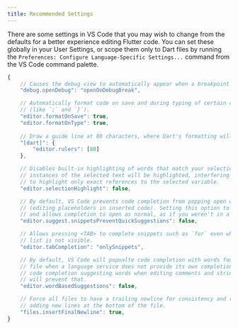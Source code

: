 ```yaml
---
title: Recommended Settings
---
```


There are some settings in VS Code that you may wish to change from the defaults for a better experience editing Flutter code. You can set these globally in your User Settings, or scope them only to Dart files by running the `Preferences: Configure Language-Specific Settings...` command from the VS Code command palette.

```js
{
	// Causes the debug view to automatically appear when a breakpoint is hit.
	"debug.openDebug": "openOnDebugBreak",

	// Automatically format code on save and during typing of certain characters
	// (like `;` and `}`).
	"editor.formatOnSave": true,
	"editor.formatOnType": true,
	
	// Draw a guide line at 80 characters, where Dart's formatting will wrap code.
	"[dart]": {
		"editor.rulers": [80]
	},

	// Disables built-in highlighting of words that match your selection. Without this, all
	// instances of the selected text will be highlighted, interfering with Dart's ability
	// to highlight only exact references to the selected variable.
	"editor.selectionHighlight": false,

	// By default, VS Code prevents code completion from popping open when in "snippet mode"
	// (editing placeholders in inserted code). Setting this option to `false` stops that
	// and allows completion to open as normal, as if you weren't in a snippet placeholder.
	"editor.suggest.snippetsPreventQuickSuggestions": false,

	// Allows pressing <TAB> to complete snippets such as `for` even when the completion
	// list is not visible.
	"editor.tabCompletion": "onlySnippets",

	// By default, VS Code will popualte code completion with words found in the current
	// file when a language service does not provide its own completions. This results in
	// code completion suggesting words when editing comments and strings. This setting
	// will prevent that.
	"editor.wordBasedSuggestions": false,

	// Force all files to have a trailing newline for consistency and reduced diffs when
	// adding new lines at the bottom of the file.
	"files.insertFinalNewline": true,
}
```
